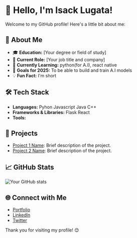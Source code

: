# 👋 Hello, I'm Isack Lugata!

Welcome to my GitHub profile! Here's a little bit about me:

## 🚀 About Me
- 🎓 **Education:** [Your degree or field of study]
- 💼 **Current Role:** [Your job title and company]
- 🌱 **Currently Learning:** python(for A.I), react native
- 🎯 **Goals for 2025:**  To be able to build and train A.I models
- 💡 **Fun Fact:** I'm short

## 🛠️ Tech Stack
- **Languages:** Pyhon Javascript Java C++
- **Frameworks & Libraries:** Flask React 
- **Tools:** 

## 🌟 Projects
- [Project 1 Name](link): Brief description of the project.
- [Project 2 Name](link): Brief description of the project.

## 📈 GitHub Stats
![Your GitHub stats](https://github-readme-stats.vercel.app/api?username=<your-username>&show_icons=true&theme=radical)

## 🌐 Connect with Me
- [Portfolio](link)
- [LinkedIn](link)
- [Twitter](link)

Thank you for visiting my profile! 😊


